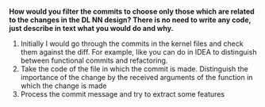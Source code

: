 **How would you filter the commits to choose only those which are related to the changes in the DL NN design? There is
no
need to write any code, just describe in text what you would do and why.**

1. Initially I would go through the commits in the kernel files and check them against the diff. For example, like you
   can do in IDEA to distinguish between functional commits and refactoring.
2. Take the code of the file in which the commit is made. Distinguish the importance of the change by the received
   arguments of the function in which the change is made
3. Process the commit message and try to extract some features
